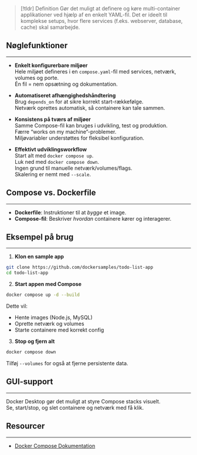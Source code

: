 > [!tldr] Definition
Gør det muligt at definere og køre multi-container applikationer ved hjælp af en enkelt YAML-fil. Det er ideelt til komplekse setups, hvor flere services (f.eks. webserver, database, cache) skal samarbejde.

## Nøglefunktioner
---
- **Enkelt konfigurerbare miljøer**  
  Hele miljøet defineres i en `compose.yaml`-fil med services, netværk, volumes og porte.  
   Én fil = nem opsætning og dokumentation.  

- **Automatiseret afhængighedshåndtering**  
  Brug `depends_on` for at sikre korrekt start-rækkefølge.  
  Netværk oprettes automatisk, så containere kan tale sammen.  

- **Konsistens på tværs af miljøer**  
  Samme Compose-fil kan bruges i udvikling, test og produktion.  
   Færre “works on my machine”-problemer.  
  Miljøvariabler understøttes for fleksibel konfiguration.  

- **Effektivt udviklingsworkflow**  
  Start alt med `docker compose up`.  
  Luk ned med `docker compose down`.  
  Ingen grund til manuelle netværk/volumes/flags.  
  Skalering er nemt med `--scale`.

## Compose vs. Dockerfile
---
- **Dockerfile**: Instruktioner til at *bygge* et image.  
- **Compose-fil**: Beskriver *hvordan* containere kører og interagerer.

## Eksempel på brug
---
1. **Klon en sample app**  

```bash
git clone https://github.com/dockersamples/todo-list-app
cd todo-list-app
```

2. **Start appen med Compose**

```bash
docker compose up -d --build
```
Dette vil:
- Hente images (Node.js, MySQL)
- Oprette netværk og volumes
- Starte containere med korrekt config

3. **Stop og fjern alt**
```bash
docker compose down
```
Tilføj `--volumes` for også at fjerne persistente data.


## GUI-support
---
Docker Desktop gør det muligt at styre Compose stacks visuelt.  
Se, start/stop, og slet containere og netværk med få klik.

## Resourcer
---
- [Docker Compose Dokumentation](https://docs.docker.com/get-started/docker-concepts/the-basics/what-is-docker-compose/)
